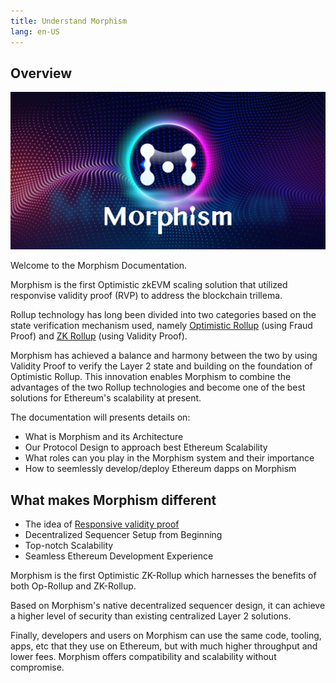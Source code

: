 ```yaml
---
title: Understand Morphism
lang: en-US
---
```


## Overview

![overviewPic](../../assets/docs/protocol/overview.png)


Welcome to the Morphism Documentation.

Morphism is the first Optimistic zkEVM scaling solution that utilized responvise validity proof (RVP) to address the blockchain trillema.

Rollup technology has long been divided into two categories based on the state verification mechanism used, namely [Optimistic Rollup](https://ethereum.org/en/developers/docs/scaling/optimistic-rollups/) (using Fraud Proof) and [ZK Rollup](https://ethereum.org/en/developers/docs/scaling/zk-rollups/) (using Validity Proof). 

Morphism has achieved a balance and harmony between the two by using Validity Proof to verify the Layer 2 state and building on the foundation of Optimistic Rollup. This innovation enables Morphism to combine the advantages of the two Rollup technologies and become one of the best solutions for Ethereum's scalability at present.

The documentation will presents details on:
- What is Morphism and its Architecture
- Our Protocol Design to approach best Ethereum Scalability
- What roles can you play in the Morphism system and their importance
- How to seemlessly develop/deploy Ethereum dapps on Morphism

## What makes Morphism different

- The idea of [Responsive validity proof](https://medium.com/@Morphism_EN/responsive-validity-proof-optimistic-zk-rollup-7838fe87dbcc) 
- Decentralized Sequencer Setup from Beginning
- Top-notch Scalability
- Seamless Ethereum Development Experience

Morphism is the first Optimistic ZK-Rollup which harnesses the benefits of both Op-Rollup and ZK-Rollup. 

Based on Morphism's native decentralized sequencer design, it can achieve a higher level of security than existing centralized Layer 2 solutions. 

Finally, developers and users on Morphism can use the same code, tooling, apps, etc that they use on Ethereum, but with much higher throughput and lower fees. Morphism offers compatibility and scalability without compromise.